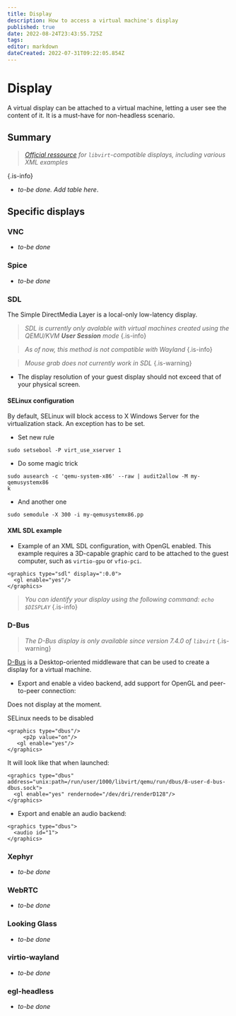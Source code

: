 ```yaml
---
title: Display
description: How to access a virtual machine's display
published: true
date: 2022-08-24T23:43:55.725Z
tags: 
editor: markdown
dateCreated: 2022-07-31T09:22:05.854Z
---
```


# Display

A virtual display can be attached to a virtual machine, letting a user see the content of it. It is a must-have for non-headless scenario.


## Summary

> *[Official ressource](https://libvirt.org/formatdomain.html#graphical-framebuffers) for `libvirt`-compatible displays, including various XML examples*
> 
{.is-info}

* *to-be done. Add table here*.

## Specific displays

### VNC

* *to-be done*

### Spice

* *to-be done*

### SDL

The Simple DirectMedia Layer is a local-only low-latency display. 

> *SDL is currently only avalable with virtual machines created using the QEMU/KVM **User Session** mode*
{.is-info}

> *As of now, this method is not compatible with Wayland* {.is-info}

> *Mouse grab does not currently work in SDL*
{.is-warning}

* The display resolution of your guest display should not exceed that of your physical screen.


#### SELinux configuration

By default, SELinux will block access to X Windows Server for the virtualization stack. An exception has to be set.

* Set new rule

```
sudo setsebool -P virt_use_xserver 1
```

* Do some magic trick 

```
sudo ausearch -c 'qemu-system-x86' --raw | audit2allow -M my-qemusystemx86
k
```

* And another one

```
sudo semodule -X 300 -i my-qemusystemx86.pp
```

#### XML SDL example

* Example of an XML SDL configuration, with OpenGL enabled. This example requires a 3D-capable graphic card to be attached to the guest computer, such as ``virtio-gpu`` or ``vfio-pci``.

```
<graphics type="sdl" display=":0.0">
  <gl enable="yes"/>
</graphics>
```

> *You can identify your display using the following command: `echo $DISPLAY`*
{.is-info}

### D-Bus

> *The D-Bus display is only available since version 7.4.0 of *`libvirt`**
{.is-warning}

[D-Bus](https://www.freedesktop.org/wiki/Software/dbus/) is a  Desktop-oriented middleware that can be used to create a display for a virtual machine.  

* Export and enable a video backend, add support for OpenGL and peer-to-peer connection:

Does not display at the moment. 

SELinux needs to be disabled 

```
<graphics type="dbus"/>
	 <p2p value="on"/>
   <gl enable="yes"/>
</graphics>
```

It will look like that when launched: 

```
<graphics type="dbus" address="unix:path=/run/user/1000/libvirt/qemu/run/dbus/8-user-d-bus-dbus.sock">
  <gl enable="yes" rendernode="/dev/dri/renderD128"/>
</graphics>
```


* Export and enable an audio backend:

```
<graphics type="dbus">
  <audio id="1">
</graphics>
``` 


### Xephyr

* *to-be done*

### WebRTC

* *to-be done*

### Looking Glass

* *to-be done*

### virtio-wayland

* *to-be done*

### egl-headless

* *to-be done*



